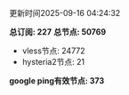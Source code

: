 更新时间2025-09-16 04:24:32

**总订阅: 227**
**总节点: 50769**
- vless节点: 24772
- hysteria2节点: 21

**google ping有效节点: 373**
